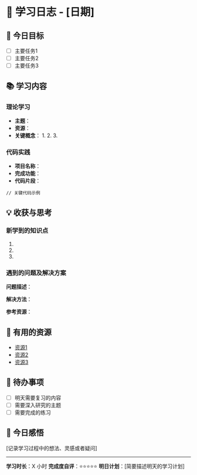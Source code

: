# 📅 学习日志 - [日期]

## 🎯 今日目标
- [ ] 主要任务1
- [ ] 主要任务2
- [ ] 主要任务3

## 📚 学习内容

### 理论学习
- **主题**：
- **资源**：
- **关键概念**：
  1. 
  2. 
  3. 

### 代码实践
- **项目名称**：
- **完成功能**：
- **代码片段**：
```solidity
// 关键代码示例
```

## 💡 收获与思考

### 新学到的知识点
1. 
2. 
3. 

### 遇到的问题及解决方案
**问题描述**：

**解决方法**：

**参考资源**：

## 🔗 有用的资源
- [资源1](link)
- [资源2](link)
- [资源3](link)

## 📝 待办事项
- [ ] 明天需要复习的内容
- [ ] 需要深入研究的主题
- [ ] 需要完成的练习

## 💭 今日感悟
[记录学习过程中的想法、灵感或者疑问]

---

**学习时长**：X 小时
**完成度自评**：⭐⭐⭐⭐⭐
**明日计划**：[简要描述明天的学习计划]
